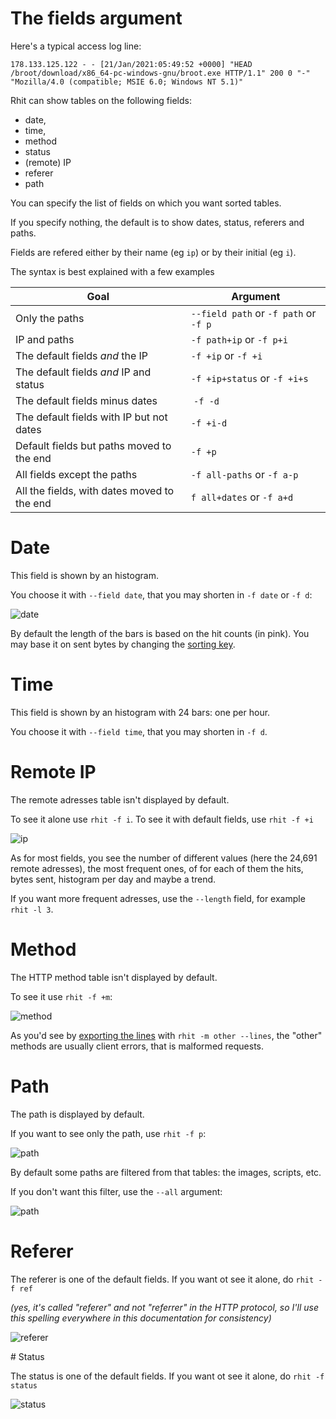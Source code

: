 
# The fields argument

Here's a typical access log line:

```no-wrap
178.133.125.122 - - [21/Jan/2021:05:49:52 +0000] "HEAD /broot/download/x86_64-pc-windows-gnu/broot.exe HTTP/1.1" 200 0 "-" "Mozilla/4.0 (compatible; MSIE 6.0; Windows NT 5.1)"
```
Rhit can show tables on the following fields:

* date,
* time,
* method
* status
* (remote) IP
* referer
* path

You can specify the list of fields on which you want sorted tables.

If you specify nothing, the default is to show dates, status, referers and paths.

Fields are refered either by their name (eg `ip`) or by their initial (eg `i`).

The syntax is best explained with a few examples

Goal | Argument
-|-
Only the paths | `--field path` or `-f path` or `-f p`
IP and paths | `-f path+ip` or `-f p+i`
The default fields *and* the IP | `-f +ip` or `-f +i`
The default fields *and* IP and status | `-f +ip+status` or `-f +i+s`
The default fields minus dates | `-f -d`
The default fields with IP but not dates | `-f +i-d`
Default fields but paths moved to the end | `-f +p`
All fields except the paths | `-f all-paths` or `-f a-p`
All the fields, with dates moved to the end | `f all+dates` or `-f a+d`

# Date

This field is shown by an histogram.

You choose it with `--field date`, that you may shorten in `-f date` or `-f d`:

![date](img/fields-date.png)

By default the length of the bars is based on the hit counts (in pink). You may base it on sent bytes by changing the [sorting key](../usage-key).

# Time

This field is shown by an histogram with 24 bars: one per hour.

You choose it with `--field time`, that you may shorten in `-f d`.

# Remote IP

The remote adresses table isn't displayed by default.

To see it alone use `rhit -f i`.
To see it with default fields, use `rhit -f +i`

![ip](img/fields-ip.png)

As for most fields, you see the number of different values (here the 24,691 remote adresses), the most frequent ones, of for each of them the hits, bytes sent, histogram per day and maybe a trend.

If you want more frequent adresses, use the `--length` field, for example `rhit -l 3`.

# Method

The HTTP method table isn't displayed by default.

To see it use `rhit -f +m`:

![method](img/fields-method.png)

As you'd see by [exporting the lines](../export) with `rhit -m other --lines`, the "other" methods are usually client errors, that is malformed requests.

# Path

The path is displayed by default.

If you want to see only the path, use `rhit -f p`:

![path](img/fields-path.png)

By default some paths are filtered from that tables: the images, scripts, etc.

If you don't want this filter, use the `--all` argument:

![path](img/fields-all-paths.png)

# Referer

The referer is one of the default fields. If you want ot see it alone, do `rhit -f ref`

*(yes, it's called "referer" and not "referrer" in the HTTP protocol, so I'll use this spelling everywhere in this documentation for consistency)*

![referer](img/fields-referer.png)

# Status

The status is one of the default fields. If you want ot see it alone, do `rhit -f status`

![status](img/fields-status.png)

